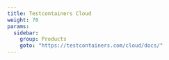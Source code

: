 ```yaml
---
title: Testcontainers Cloud
weight: 70
params:
  sidebar:
    group: Products
    goto: "https://testcontainers.com/cloud/docs/"
---
```

